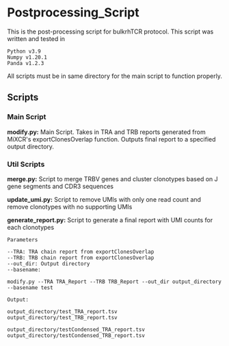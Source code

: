 # Postprocessing_Script

This is the post-processing script for bulkrhTCR protocol. 
This script was written and tested in

```
Python v3.9
Numpy v1.20.1
Panda v1.2.3
```
All scripts must be in same directory for the main script to function properly. 

## Scripts

### Main Script 

**modify.py:** Main Script. Takes in TRA and TRB reports generated from MiXCR's exportClonesOverlap function. Outputs final report to a specified output directory. 

### Util Scripts 

**merge.py:** Script to merge TRBV genes and cluster clonotypes based on J gene segments and CDR3 sequences

**update_umi.py:** Script to remove UMIs with only one read count and remove clonotypes with no supporting UMIs

**generate_report.py:** Script to generate a final report with UMI counts for each clonotypes 

```
Parameters 

--TRA: TRA chain report from exportClonesOverlap 
--TRB: TRB chain report from exportClonesOverlap 
--out_dir: Output directory
--basename: 

modify.py --TRA TRA_Report --TRB TRB_Report --out_dir output_directory --basename test

Output:

output_directory/test_TRA_report.tsv
output_directory/test_TRB_report.tsv

output_directory/testCondensed_TRA_report.tsv
output_directory/testCondensed_TRB_report.tsv

```
